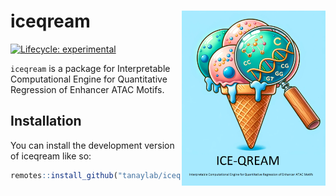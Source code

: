 
<!-- README.md is generated from README.Rmd. Please edit that file -->

# iceqream <img src="man/figures/logo.png" align="right" height="280" alt="" />

<!-- badges: start -->

[![Lifecycle:
experimental](https://img.shields.io/badge/lifecycle-experimental-orange.svg)](https://lifecycle.r-lib.org/articles/stages.html#experimental)
<!-- badges: end -->

`iceqream` is a package for Interpretable Computational Engine for
Quantitative Regression of Enhancer ATAC Motifs.

## Installation

You can install the development version of iceqream like so:

``` r
remotes::install_github("tanaylab/iceqream")
```
